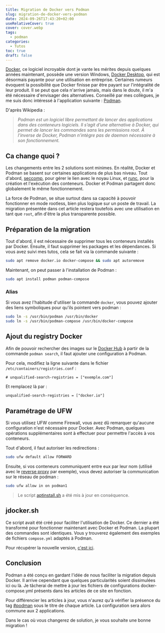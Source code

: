 ```yaml
---
title: Migration de Docker vers Podman
slug: migration-de-docker-vers-podman
date: 2024-09-26T17:43:20+02:00
useRelativeCover: true
cover: cover.webp
tags:
  - podman
categories:
  - Tutos
toc: true
draft: false
---
```


[Docker](https://www.docker.com/), ce logiciel incroyable dont je vante les mérites depuis quelques années maintenant, possède une version Windows, [Docker Desktop](https://www.docker.com/), qui est désormais payante pour une utilisation en entreprise. Certaines rumeurs évoquent la possibilité que Docker finisse par être payant sur l'intégralité de leur produit. Il se peut que cela n'arrive jamais, mais dans le doute, il m'a été nécessaire d'envisager des alternatives. Conseillé par mes collègues, je me suis donc intéressé à l'application suivante : [Podman](https://podman.io/).

D'après Wikipedia : 

> *Podman est un logiciel libre permettant de lancer des applications dans des conteneurs logiciels. Il s’agit d’une alternative à Docker, qui permet de lancer les commandes sans les permissions root. À l’inverse de Docker, Podman n’intègre pas de daemon nécessaire à son fonctionnement.*

## Ca change quoi ?

Les changements entre les 2 solutions sont minimes. En réalité, Docker et Podman se basent sur certaines applications de plus bas niveau. Tout d'abord, [seccomp](https://fr.wikipedia.org/wiki/Seccomp), pour gérer le lien avec le noyau Linux, et [runc](https://github.com/opencontainers/runc), pour la création et l'exécution des conteneurs. Docker et Podman partagent donc globalement le même fonctionnement.

La force de Podman, se situe surtout dans sa capacité à pouvoir fonctionner en mode rootless, bien plus logique sur un poste de travail. La migration présentée dans cet article restera toutefois avec une utilisation en tant que `root`, afin d'être la plus transparente possible.

## Préparation de la migration

Tout d'abord, il est nécessaire de supprimer tous les conteneurs installés par Docker. Ensuite, il faut supprimer les packages et les dépendances. Si vous avez suivi mes tutos, cela se fait via la commande suivante :

```bash
sudo apt remove docker.io docker-compose && sudo apt autoremove
```

Maintenant, on peut passer à l'installation de Podman : 

```bash
sudo apt install podman podman-compose
```

### Alias

Si vous avez l'habitude d'utiliser la commande `docker`, vous pouvez ajouter des liens symboliques pour qu'ils pointent vers podman :

```bash
sudo ln -s /usr/bin/podman /usr/bin/docker
sudo ln -s /usr/bin/podman-compose /usr/bin/docker-compose
```

## Ajout du registry Docker

Afin de pouvoir rechercher des images sur le [Docker Hub](https://hub.docker.com/) à partir de la commande `podman search`, il faut ajouter une configuration à Podman.

Pour cela, modifiez la ligne suivante dans le fichier `/etc/containers/registries.conf` :

```txt
# unqualified-search-registries = ["exemple.com"]
```
Et remplacez là par :

```txt
unqualified-search-registries = ["docker.io"]
```

## Paramétrage de UFW

Si vous utilisez UFW comme Firewall, vous avez dû remarquer qu'aucune configuration n'est nécessaire pour Docker. Avec Podman, quelques opérations supplémentaires sont à effectuer pour permettre l'accès à vos conteneurs. 

Tout d'abord, il faut autoriser les redirections : 

```bash
sudo ufw default allow FORWARD
```

Ensuite, si vos conteneurs communiquent entre eux par leur nom (utilisé avec le [reverse proxy](/posts/reverse-proxy-nginx/) par exemple), vous devez autoriser la communication sur le réseau de podman : 

```bash
sudo ufw allow in on podman1
```

> Le script [aptinstall.sh](https://github.com/jeremky/aptinstall.sh) a été mis à jour en conséquence.

## jdocker.sh

Ce script avait été créé pour faciliter l'utilisation de Docker. Ce dernier a été transformé pour fonctionner maintenant avec Docker et Podman. La plupart des commandes sont identiques. Vous y trouverez également des exemples de fichiers `compose.yml` adaptés à Podman.

Pour récupérer la nouvelle version, [c'est ici](/files/jdocker.sh).

## Conclusion

Podman a été conçu en gardant l'idée de nous faciliter la migration depuis Docker. Il arrive cependant que quelques particularités soient dissimulées ici ou là. Je tâcherai de mettre à jour les fichiers de configurations docker-compose.yml présents dans les articles de ce site en fonction.

Pour différencier les articles à jour, vous n'aurez qu'à vérifier la présence du tag [#podman](/tags/podman/) sous le titre de chaque article. La configuration sera alors commune aux 2 applications. 

Dans le cas où vous changerez de solution, je vous souhaite une bonne migration !
